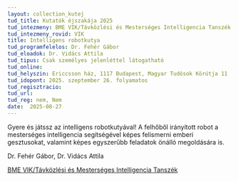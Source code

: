 ```yaml
---
layout: collection_kutej
tud_title: Kutatók éjszakája 2025
tud_intezmeny: BME VIK/Távközlési és Mesterséges Intelligencia Tanszék
tud_intezmeny_rovid: VIK
title: Intelligens robotkutya
tud_programfelelos: Dr. Fehér Gábor
tud_eloadok: Dr. Vidács Attila
tud_tipus: Csak személyes jelenléttel látogatható
tud_online: 
tud_helyszin: Ericcsson ház, 1117 Budapest, Magyar Tudósok Körútja 11
tud_idopont: 2025. szeptember 26. folyamatos
tud_regisztracio: 
tud_url: 
tud_reg: nem, Nem
date:  2025-08-27
---
```


Gyere és játssz az intelligens robotkutyával! A felhőből irányított robot a mesterséges intelligencia segítségével képes felismerni emberi gesztusokat, valamint képes egyszerűbb feladatok önálló megoldására is.

Dr. Fehér Gábor, Dr. Vidács Attila 

[BME VIK/Távközlési és Mesterséges Intelligencia Tanszék](https://www.tmit.bme.hu/)
